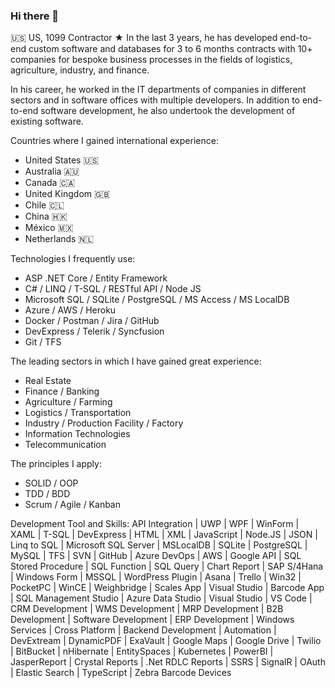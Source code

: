 ### Hi there 👋

🇺🇸 US, 1099 Contractor ★ In the last 3 years, he has developed end-to-end custom software and databases for 3 to 6 months contracts with 10+ companies for bespoke business processes in the fields of logistics, agriculture, industry, and finance.

In his career, he worked in the IT departments of companies in different sectors and in software offices with multiple developers. In addition to end-to-end software development, he also undertook the development of existing software.

Countries where I gained international experience:<br/>
- United States 🇺🇸
- Australia 🇦🇺
- Canada 🇨🇦
- United Kingdom 🇬🇧
- Chile 🇨🇱
- China 🇭🇰
- México 🇲🇽
- Netherlands 🇳🇱

Technologies I frequently use:
- ASP .NET Core / Entity Framework
- C# / LINQ / T-SQL / RESTful API / Node JS
- Microsoft SQL / SQLite / PostgreSQL / MS Access / MS LocalDB
- Azure / AWS / Heroku
- Docker / Postman / Jira / GitHub
- DevExpress / Telerik / Syncfusion
- Git / TFS

The leading sectors in which I have gained great experience:
- Real Estate
- Finance / Banking
- Agriculture / Farming
- Logistics / Transportation
- Industry / Production Facility / Factory
- Information Technologies
- Telecommunication

The principles I apply:
- SOLID / OOP 
- TDD / BDD
- Scrum / Agile / Kanban

Development Tool and Skills:
API Integration | UWP | WPF | WinForm | XAML | T-SQL | DevExpress | HTML | XML | JavaScript | Node.JS | JSON | Linq to SQL | Microsoft SQL Server | MSLocalDB | SQLite | PostgreSQL | MySQL | TFS | SVN | GitHub | Azure DevOps | AWS | Google API | SQL Stored Procedure | SQL Function | SQL Query | Chart Report | SAP S/4Hana | Windows Form | MSSQL | WordPress Plugin | Asana | Trello | Win32 | PocketPC | WinCE | Weighbridge | Scales App | Visual Studio | Barcode App | SQL Management Studio | Azure Data Studio | Visual Studio | VS Code | CRM Development | WMS Development | MRP Development | B2B Development | Software Development | ERP Development | Windows Services | Cross Platform | Backend Development | Automation | DevExtream | DynamicPDF | ExaVault | Google Maps | Google Drive | Twilio | BitBucket | nHibernate | EntitySpaces | Kubernetes | PowerBI | JasperReport | Crystal Reports | .Net RDLC Reports | SSRS | SignalR | OAuth | Elastic Search | TypeScript | Zebra Barcode Devices


<!--
**mcyenikoylu/mcyenikoylu** is a ✨ _special_ ✨ repository because its `README.md` (this file) appears on your GitHub profile.

Here are some ideas to get you started:

- 🔭 I’m currently working on ...
- 🌱 I’m currently learning ...
- 👯 I’m looking to collaborate on ...
- 🤔 I’m looking for help with ...
- 💬 Ask me about ...
- 📫 How to reach me: ...
- 😄 Pronouns: ...
- ⚡ Fun fact: ...
-->
